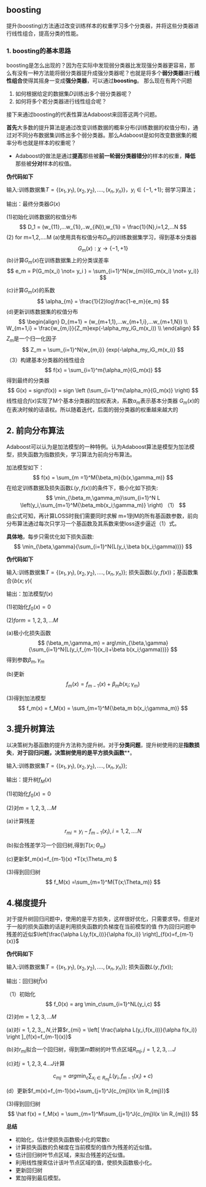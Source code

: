 ##  boosting
提升(boosting)方法通过改变训练样本的权重学习多个分类器，并将这些分类器进行线性组合，提高分类的性能。 

###  1. boosting的基本思路
boosting是怎么出现的？因为在实际中发现弱分类器比发现强分类器更容易，那么有没有一种方法能将弱分类器提升成强分类器呢？也就是将多个**弱分类器**进行**线性组合**使得其摇身一变成**强分类器**，可以通过**boosting**。
那么现在有两个问题

1.  如何根据给定的数据集$D$训练出多个弱分类器呢？
2. 如何将多个若分类器进行线性组合呢？

接下来通过boosting的代表性算法Adaboost来回答这两个问题。

**首先**大多数的提升算法是通过改变训练数据的概率分布(训练数据的权值分布)，通过对不同分布数据集训练出多个弱分类器。那么Adaboost是如何改变数据集的概率分布也就是样本的权重呢？

- Adaboost的做法是通过**提高**那些被**前一轮弱分类器错分**的样本的权重，**降低**那些被**分对**样本的权值。

**伪代码如下**
      

  输入:训练数据集$T= \lbrace{(x_1,y_1),(x_2,y_2),....,(x_n,y_n) \rbrace}，y_i \in \lbrace{-1,+1\rbrace}$; 弱学习算法；

  
  输出：最终分类器$G(x)$
  
  (1)初始化训练数据的权值分布
$$
D_1 = (w_{11},...w_{1i},..w_{iN}),w_{1i} = \frac{1}{N},i=1,2,...N
$$
(2) for m=1,2,....M
(a)使用具有权值分布$D_m$的训练数据集学习，得到基本分类器
$$
G_m(x): \chi \to \lbrace{-1,+1 \rbrace}
$$
(b)计算$G_m(x)$在训练数据集上的分类误差率
$$
e_m = P(G_m(x_i) \not= y_i ) = \sum_{i=1}^N{w_{mi}I(G_m(x_i) \not= y_i)}
$$

(c)计算$G_m(x)$的系数
$$
\alpha_{m} = \frac{1}{2}log\frac{1-e_m}{e_m}
$$
(d)更新训练数据集的权值分布
$$
\begin{align}
D_{m+1} = (w_{m+1,1},...w_{m+1,i},...w_{m+1,N}) \\
W_{m+1,i} = \frac{w_{m,i}}{Z_m}exp(-\alpha_my_iG_m(x_i)) \\
\end{align}
$$
$Z_m$是一个归一化因子
$$
Z_m = \sum_{i=1}^N{w_{m,i}} {exp(-\alpha_my_iG_m(x_i)}
$$
（3）构建基本分类器的线性组合
$$
f(x) = \sum_{i=1}^m{\alpha_m}{G_m(x)}
$$
得到最终的分类器
$$
G(x) = sign(f(x)) = sign \left (\sum_{i=1}^m{\alpha_m}{G_m(x)} \right)
$$
线性组合$f(x)$实现了M个基本分类器的加权表决，系数$\alpha_m$表示基本分类器 $G_m(x)$的在表决时候的话语权。所以随着迭代，后面的弱分类器的权重越来越大的



## 2. 前向分布算法
Adaboost可以认为是加法模型的一种特例。认为Adaboost算法是模型为加法模型，损失函数为指数损失，学习算法为前向分布算法。

加法模型如下：
$$
f(x) = \sum_{m =1}^M{\beta_m}{b(x,\gamma_m)}
$$
在给定训练数据及损失函数$L(y,f(x))$的条件下，极小化如下损失:
$$
\min_{\beta_m,\gamma_m}\sum_{i=1}^N L \left(y_i,\sum_{m=1}^M{\beta_mb(x_i;\gamma_m)} \right)           （1）
$$
由公式可知，再计算LOSS时我们需要同时求解 m=1到M的所有基函数参数，前向分布算法通过每次只学习一个基函数及其系数来使loss逐步逼近（1）式。

**具体地**，每步只需优化如下损失函数:
$$
\min_{\beta,\gamma}{\sum_{i=1}^N{L(y_i,\beta b(x_i;\gamma))}}
$$

**伪代码如下**
      
  输入:训练数据集$T= \lbrace{(x_1,y_1),(x_2,y_2),....,(x_n,y_n) \rbrace}$; 损失函数$L(y,f(x))$；基函数集合$\lbrace{b(x;\gamma) \lbrace}$
  
  输出：加法模型$f(x)$

(1)初始化$f_0(x)=0$

(2)$for  m =1,2,3,...M$

(a)极小化损失函数
$$
(\beta_m,\gamma_m) = arg\min_{\beta,\gamma}{\sum_{i=1}^N{L(y_i,f_{m-1}(x_i)+\beta b(x_i;\gamma))}}
$$
得到参数$\beta_m,\gamma_m$

(b)更新
$$
f_m(x) = f_{m-1}(x)+\beta_m b(x_i;\gamma_m)
$$

(3)得到加法模型
$$
f_m(x) = f_M(x) = \sum_{m=1}^M{\beta_m b(x_i;\gamma_m)}
$$

## 3.提升树算法

以决策树为基函数的提升方法称为提升树。对于**分类问题**，提升树使用的是**指数损失**，**对于回归问题，决策树使用的是平方损失函数****。

  输入:训练数据集$T= \lbrace{(x_1,y_1),(x_2,y_2),....,(x_n,y_n) \rbrace}$;
  
  输出：提升树$f_M(x)$

(1)初始化$f_0(x)=0$

(2)对$m=1,2,3,...M$

(a)计算残差
$$
r_{mi} = y_i - f_{m-1}(x_i),i=1,2,....N
$$

(b)拟合残差学习一个回归树,得到$T(x;\Theta_m)$

(c)更新$f_m(x)=f_{m-1}(x) +T(x;\Theta_m) $

(3)得到回归树
$$
f_M(x) =\sum_{m=1}^M{T(x;\Theta_m)}
$$

## 4.梯度提升

对于提升树回归问题中，使用的是平方损失，这样很好优化，只需要求导。但是对于一般的损失函数的话是利用损失函数的负梯度在当前模型的值 作为回归问题中残差的近似$\left[\frac{\alpha L(y,f(x_i))}{\alpha f(x_i)} \right]_{f(x)=f_{m-1}(x)}$

**伪代码如下**

  输入:训练数据集$T= \lbrace{(x_1,y_1),(x_2,y_2),....,(x_n,y_n) \rbrace}$; 损失函数$L(y,f(x))$;
  
  输出：回归树$\hat f(x)$

（1）初始化
$$
f_0(x) = arg \min_c\sum_{i=1}^NL(y_i,c)
$$

(2)对$m=1,2,3,...M$

(a)对$i=1,2,3,,,N$,计算$r_{mi} = \left[ \frac{\alpha L(y_i,f(x_i))}{\alpha f(x_i)} \right ]_{f(x)=f_{m-1}(x)}$

(b)对$r_{mi}$拟合一个回归树，得到第m颗树的叶节点区域$R_{mj},j=1,2,3,...J$

(c)对$j=1,2,3,4...J$计算

$$
c_{mj} = arg \min_c\sum_{x_i \in R_{mj} }L(y_i,f_{m-1}(x_i)+c)
$$

(d）更新$f_m(x)=f_{m-1}(x)+\sum_{j=1}^J{c_{mj}I(x \in R_{mj})}$

(3)得到回归树
$$
\hat f(x) = f_M(x) = \sum_{m=1}^M\sum_{j=1}^J{c_{mj}I(x \in R_{mj})}
$$

**总结**

- 初始化，估计使损失函数极小化的常数c
- 计算损失函数的负梯度在当前模型的值作为残差的近似值。
- 估计回归树叶节点区域，来拟合残差的近似值。
- 利用线性搜索估计该叶节点区域的值，使损失函数极小化。
- 更新回归树
- 累加得到最后模型。

